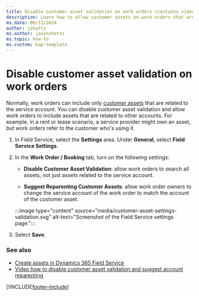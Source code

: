 ```yaml
---
title: Disable customer asset validation on work orders (contains video)
description: Learn how to allow customer assets on work orders that aren't related to the service account in Dynamics 365 Field Service.
ms.date: 06/13/2024
author: jshotts
ms.author: jasonshotts
ms.topic: how-to
ms.custom: bap-template
---
```


# Disable customer asset validation on work orders

Normally, work orders can include only [customer assets](assets.md) that are related to the service account. You can disable customer asset validation and allow work orders to include assets that are related to other accounts. For example, in a rent or lease scenario, a service provider might own an asset, but work orders refer to the customer who's using it.

1. In Field Service, select the **Settings** area. Under **General**, select **Field Service Settings**.

1. In the **Work Order / Booking** tab, turn on the following settings:

   - **Disable Customer Asset Validation**: allow work orders to search all assets, not just assets related to the service account.

   - **Suggest Reparenting Customer Assets**: allow work order owners to change the service account of the work order to match the account of the customer asset.

    :::image type="content" source="media/customer-asset-settings-validation.svg" alt-text="Screenshot of the Field Service settings page.":::

1. Select **Save**.

### See also

- [Create assets in Dynamics 365 Field Service](assets.md)
- [Video how to disable customer asset validation and suggest account reparenting](https://youtu.be/kFgGuO_36oI)

[!INCLUDE[footer-include](../includes/footer-banner.md)]
